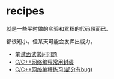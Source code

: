 # recipes

就是一些平时做的实验和累积的代码段而已。

都很短小。但某天可能会发挥出威力。
 - [笔试面试常问问题](https://github.com/tangwz/recipes/tree/master/interview)
 - [C/C++网络编程常用封装](https://github.com/tangwz/recipes/tree/master/tpc)
 - [C/C++网络编程练习(部分有bug)](https://github.com/tangwz/recipes/tree/master/cpp) 
